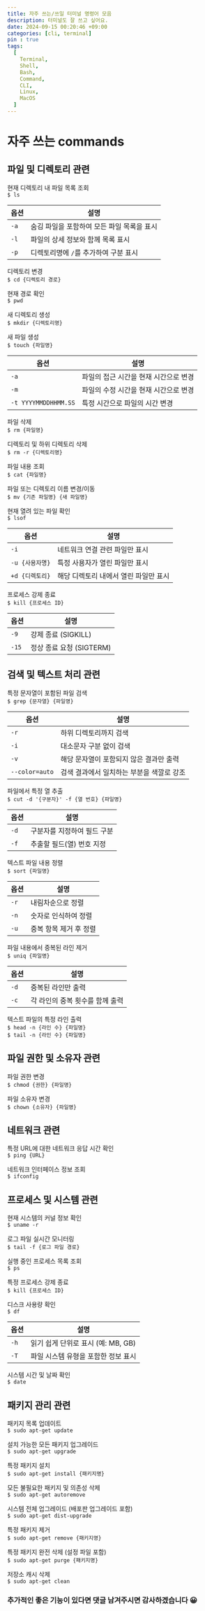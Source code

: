 ```yaml
---
title: 자주 쓰는/쓰일 터미널 명령어 모음
description: 터미널도 잘 쓰고 싶어요.
date: 2024-09-15 00:20:46 +09:00
categories: [cli, terminal]
pin : true
tags:
  [
    Terminal,
    Shell,
    Bash,
    Command,
    CLI,
    Linux,
    MacOS
  ]
---
```


# 자주 쓰는 commands

## 파일 및 디렉토리 관련

현재 디렉토리 내 파일 목록 조회<br>
`$ ls`<br>

| 옵션   | 설명                       |
|------|--------------------------|
| `-a` | 숨김 파일을 포함하여 모든 파일 목록을 표시 |
| `-l` | 파일의 상세 정보와 함께 목록 표시      |
| `-p` | 디렉토리명에 `/`를 추가하여 구분 표시   |

디렉토리 변경<br>
`$ cd {디렉토리 경로}`<br>

현재 경로 확인<br>
`$ pwd`<br>

새 디렉토리 생성<br>
`$ mkdir {디렉토리명}`<br>

새 파일 생성<br>
`$ touch {파일명}`

| 옵션                   | 설명                    |
|----------------------|-----------------------|
| `-a`                 | 파일의 접근 시간을 현재 시간으로 변경 |
| `-m`                 | 파일의 수정 시간을 현재 시간으로 변경 |
| `-t YYYYMMDDHHMM.SS` | 특정 시간으로 파일의 시간 변경     |

파일 삭제<br>
`$ rm {파일명}`<br>

디렉토리 및 하위 디렉토리 삭제<br>
`$ rm -r {디렉토리명}`<br>

파일 내용 조회<br>
`$ cat {파일명}`<br>

파일 또는 디렉토리 이름 변경/이동<br>
`$ mv {기존 파일명} {새 파일명}`<br>

현재 열려 있는 파일 확인<br>
`$ lsof`

| 옵션          | 설명                    |
|-------------|-----------------------|
| `-i`        | 네트워크 연결 관련 파일만 표시     |
| `-u {사용자명}` | 특정 사용자가 열린 파일만 표시     |
| `+d {디렉토리}` | 해당 디렉토리 내에서 열린 파일만 표시 |

프로세스 강제 종료<br>
`$ kill {프로세스 ID}`

| 옵션    | 설명                 |
|-------|--------------------|
| `-9`  | 강제 종료 (SIGKILL)    |
| `-15` | 정상 종료 요청 (SIGTERM) |

## 검색 및 텍스트 처리 관련

특정 문자열이 포함된 파일 검색<br>
`$ grep {문자열} {파일명}`<br>

| 옵션             | 설명                      |
|----------------|-------------------------|
| `-r`           | 하위 디렉토리까지 검색            |
| `-i`           | 대소문자 구분 없이 검색           |
| `-v`           | 해당 문자열이 포함되지 않은 결과만 출력  |
| `--color=auto` | 검색 결과에서 일치하는 부분을 색깔로 강조 |

파일에서 특정 열 추출<br>
`$ cut -d '{구분자}' -f {열 번호} {파일명}`<br>

| 옵션   | 설명              |
|------|-----------------|
| `-d` | 구분자를 지정하여 필드 구분 |
| `-f` | 추출할 필드(열) 번호 지정 |

텍스트 파일 내용 정렬<br>
`$ sort {파일명}`<br>

| 옵션   | 설명                      |
|------|-------------------------|
| `-r` | 내림차순으로 정렬               |
| `-n` | 숫자로 인식하여 정렬             |
| `-u` | 중복 항목 제거 후 정렬           |

파일 내용에서 중복된 라인 제거<br>
`$ uniq {파일명}`<br>

| 옵션   | 설명                 |
|------|--------------------|
| `-d` | 중복된 라인만 출력         |
| `-c` | 각 라인의 중복 횟수를 함께 출력 |

텍스트 파일의 특정 라인 출력<br>
`$ head -n {라인 수} {파일명}`<br>
`$ tail -n {라인 수} {파일명}`<br>

## 파일 권한 및 소유자 관련

파일 권한 변경<br>
`$ chmod {권한} {파일명}`<br>

파일 소유자 변경<br>
`$ chown {소유자} {파일명}`<br>

## 네트워크 관련

특정 URL에 대한 네트워크 응답 시간 확인<br>
`$ ping {URL}`<br>

네트워크 인터페이스 정보 조회<br>
`$ ifconfig`<br>

## 프로세스 및 시스템 관련

현재 시스템의 커널 정보 확인<br>
`$ uname -r`<br>

로그 파일 실시간 모니터링<br>
`$ tail -f {로그 파일 경로}`<br>

실행 중인 프로세스 목록 조회<br>
`$ ps`<br>

특정 프로세스 강제 종료<br>
`$ kill {프로세스 ID}`<br>

디스크 사용량 확인<br>
`$ df`<br>

| 옵션   | 설명                       |
|------|--------------------------|
| `-h` | 읽기 쉽게 단위로 표시 (예: MB, GB) |
| `-T` | 파일 시스템 유형을 포함한 정보 표시     |

시스템 시간 및 날짜 확인<br>
`$ date`<br>

## 패키지 관리 관련

패키지 목록 업데이트<br>
`$ sudo apt-get update`<br>

설치 가능한 모든 패키지 업그레이드<br>
`$ sudo apt-get upgrade`<br>

특정 패키지 설치<br>
`$ sudo apt-get install {패키지명}`<br>

모든 불필요한 패키지 및 의존성 삭제<br>
`$ sudo apt-get autoremove`<br>

시스템 전체 업그레이드 (배포판 업그레이드 포함)<br>
`$ sudo apt-get dist-upgrade`<br>

특정 패키지 제거<br>
`$ sudo apt-get remove {패키지명}`<br>

특정 패키지 완전 삭제 (설정 파일 포함)<br>
`$ sudo apt-get purge {패키지명}`<br>

저장소 캐시 삭제<br>
`$ sudo apt-get clean`


### 추가적인 좋은 기능이 있다면 댓글 남겨주시면 감사하겠습니다 😀

